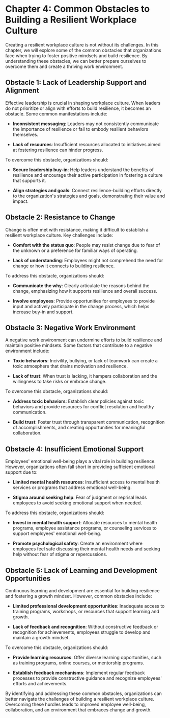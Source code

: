 Chapter 4: Common Obstacles to Building a Resilient Workplace Culture
=====================================================================

Creating a resilient workplace culture is not without its challenges. In this chapter, we will explore some of the common obstacles that organizations face when trying to foster positive mindsets and build resilience. By understanding these obstacles, we can better prepare ourselves to overcome them and create a thriving work environment.

Obstacle 1: Lack of Leadership Support and Alignment
----------------------------------------------------

Effective leadership is crucial in shaping workplace culture. When leaders do not prioritize or align with efforts to build resilience, it becomes an obstacle. Some common manifestations include:

* **Inconsistent messaging**: Leaders may not consistently communicate the importance of resilience or fail to embody resilient behaviors themselves.

* **Lack of resources**: Insufficient resources allocated to initiatives aimed at fostering resilience can hinder progress.

To overcome this obstacle, organizations should:

* **Secure leadership buy-in**: Help leaders understand the benefits of resilience and encourage their active participation in fostering a culture that supports it.

* **Align strategies and goals**: Connect resilience-building efforts directly to the organization's strategies and goals, demonstrating their value and impact.

Obstacle 2: Resistance to Change
--------------------------------

Change is often met with resistance, making it difficult to establish a resilient workplace culture. Key challenges include:

* **Comfort with the status quo**: People may resist change due to fear of the unknown or a preference for familiar ways of operating.

* **Lack of understanding**: Employees might not comprehend the need for change or how it connects to building resilience.

To address this obstacle, organizations should:

* **Communicate the why**: Clearly articulate the reasons behind the change, emphasizing how it supports resilience and overall success.

* **Involve employees**: Provide opportunities for employees to provide input and actively participate in the change process, which helps increase buy-in and support.

Obstacle 3: Negative Work Environment
-------------------------------------

A negative work environment can undermine efforts to build resilience and maintain positive mindsets. Some factors that contribute to a negative environment include:

* **Toxic behaviors**: Incivility, bullying, or lack of teamwork can create a toxic atmosphere that drains motivation and resilience.

* **Lack of trust**: When trust is lacking, it hampers collaboration and the willingness to take risks or embrace change.

To overcome this obstacle, organizations should:

* **Address toxic behaviors**: Establish clear policies against toxic behaviors and provide resources for conflict resolution and healthy communication.

* **Build trust**: Foster trust through transparent communication, recognition of accomplishments, and creating opportunities for meaningful collaboration.

Obstacle 4: Insufficient Emotional Support
------------------------------------------

Employees' emotional well-being plays a vital role in building resilience. However, organizations often fall short in providing sufficient emotional support due to:

* **Limited mental health resources**: Insufficient access to mental health services or programs that address emotional well-being.

* **Stigma around seeking help**: Fear of judgment or reprisal leads employees to avoid seeking emotional support when needed.

To address this obstacle, organizations should:

* **Invest in mental health support**: Allocate resources to mental health programs, employee assistance programs, or counseling services to support employees' emotional well-being.

* **Promote psychological safety**: Create an environment where employees feel safe discussing their mental health needs and seeking help without fear of stigma or repercussions.

Obstacle 5: Lack of Learning and Development Opportunities
----------------------------------------------------------

Continuous learning and development are essential for building resilience and fostering a growth mindset. However, common obstacles include:

* **Limited professional development opportunities**: Inadequate access to training programs, workshops, or resources that support learning and growth.

* **Lack of feedback and recognition**: Without constructive feedback or recognition for achievements, employees struggle to develop and maintain a growth mindset.

To overcome this obstacle, organizations should:

* **Provide learning resources**: Offer diverse learning opportunities, such as training programs, online courses, or mentorship programs.

* **Establish feedback mechanisms**: Implement regular feedback processes to provide constructive guidance and recognize employees' efforts and achievements.

By identifying and addressing these common obstacles, organizations can better navigate the challenges of building a resilient workplace culture. Overcoming these hurdles leads to improved employee well-being, collaboration, and an environment that embraces change and growth.
